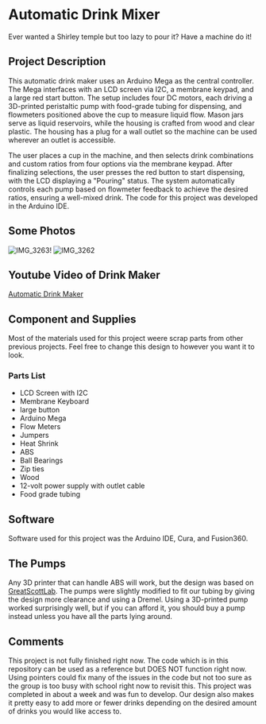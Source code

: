 # Automatic Drink Mixer
Ever wanted a Shirley temple but too lazy to pour it? Have a machine do it!


## Project Description
This automatic drink maker uses an Arduino Mega as the central controller. The Mega interfaces with an LCD screen via I2C, a membrane keypad, and a large red start button. The setup includes four DC motors, each driving a 3D-printed peristaltic pump with food-grade tubing for dispensing, and flowmeters positioned above the cup to measure liquid flow. Mason jars serve as liquid reservoirs, while the housing is crafted from wood and clear plastic. The housing has a plug for a wall outlet so the machine can be used wherever an outlet is accessible. 

The user places a cup in the machine, and then selects drink combinations and custom ratios from four options via the membrane keypad. After finalizing selections, the user presses the red button to start dispensing, with the LCD displaying a "Pouring" status. The system automatically controls each pump based on flowmeter feedback to achieve the desired ratios, ensuring a well-mixed drink. The code for this project was developed in the Arduino IDE. 

## Some Photos
![IMG_3263](https://github.com/user-attachments/assets/935f5c0e-4af8-4cb6-96b9-109a591cbdf5)!
![IMG_3262](https://github.com/user-attachments/assets/95cac1dc-1288-4bbd-9d9b-fc620b447e36)


## Youtube Video of Drink Maker 
[Automatic Drink Maker](https://youtu.be/md6ckqX8Wa8)

## Component and Supplies
Most of the materials used for this project weere scrap parts from other previous projects. Feel free to change this design to however you want it to look.
### Parts List 
* LCD Screen with I2C 
* Membrane Keyboard
* large button
* Arduino Mega 
* Flow Meters
* Jumpers
* Heat Shrink
* ABS
* Ball Bearings 
* Zip ties
* Wood
* 12-volt power supply with outlet cable
* Food grade tubing

## Software 
Software used for this project was the Arduino IDE, Cura, and Fusion360.

## The Pumps
Any 3D printer that can handle ABS will work, but the design was based on [GreatScottLab](https://www.instructables.com/member/GreatScottLab). The pumps were slightly modified to fit our tubing by giving the design more clearance and using a Dremel. Using a 3D-printed pump worked surprisingly well, but if you can afford it, you should buy a pump instead unless you have all the parts lying around.

## Comments 
This project is not fully finished right now. The code which is in this repository can be used as a reference but DOES NOT function right now. Using pointers could fix many of the issues in the code but not too sure as the group is too busy with school right now to revisit this. This project was completed in about a week and was fun to develop. Our design also makes it pretty easy to add more or fewer drinks depending on the desired amount of drinks you would like access to.



